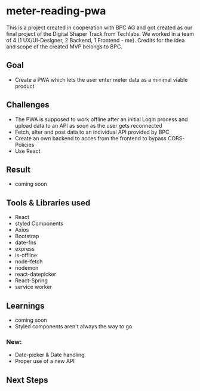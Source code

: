 # meter-reading-pwa
This is a project created in cooperation with BPC AG and got created as our final project of the Digital Shaper Track from Techlabs.
We worked in a team of 4 (1 UX/UI-Designer, 2 Backend, 1 Frontend - me). Credits for the idea and scope of the created MVP belongs to BPC.

## Goal
- Create a PWA which lets the user enter meter data as a minimal viable product

## Challenges
- The PWA is supposed to work offline after an initial Login process and upload data to an API as soon as the user gets reconnected
- Fetch, alter and post data to an individual API provided by BPC
- Create an own backend to acces from the frontend to bypass CORS-Policies
- Use React

## Result
- coming soon

## Tools & Libraries used
- React
- styled Components
- Axios
- Bootstrap
- date-fns
- express
- is-offline
- node-fetch
- nodemon
- react-datepicker
- React-Spring
- service worker

## Learnings
- coming soon
- Styled components aren't always the way to go

### New:
- Date-picker & Date handling
- Proper use of a new API

## Next Steps
